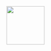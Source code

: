 <p align="center">
  
<img src='https://res.cloudinary.com/dnyfz9zqn/image/upload/v1692554856/logoed_1_gnrwda.svg' height=100px />
</p>

